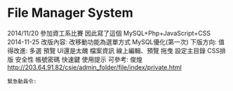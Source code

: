 File Manager System
====
2014/11/20 參加資工系比賽 因此寫了這個
MySQL+Php+JavaScript+CSS
  2014-11-25
    改版內容:
      改移動功能為選單方式
      MySQL優化(第一次)
    下版方向:
    值得改進:
      多選
      預覽
      UI還是太醜
      檔案資訊
      線上編輯、預覽
      拖曳
      設定主目錄
      CSS排版
      安全性
      帳號密碼
      快速鍵
      使用提示
    可參考:
      俊煌 http://203.64.91.82/csie/admin_folder/file/index/private.html
      
    緊急動員令:
      

